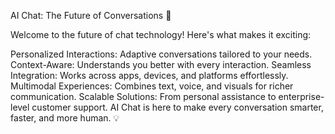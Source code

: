 AI Chat: The Future of Conversations 🚀

Welcome to the future of chat technology! Here's what makes it exciting:

Personalized Interactions: Adaptive conversations tailored to your needs.
Context-Aware: Understands you better with every interaction.
Seamless Integration: Works across apps, devices, and platforms effortlessly.
Multimodal Experiences: Combines text, voice, and visuals for richer communication.
Scalable Solutions: From personal assistance to enterprise-level customer support.
AI Chat is here to make every conversation smarter, faster, and more human. 💡
